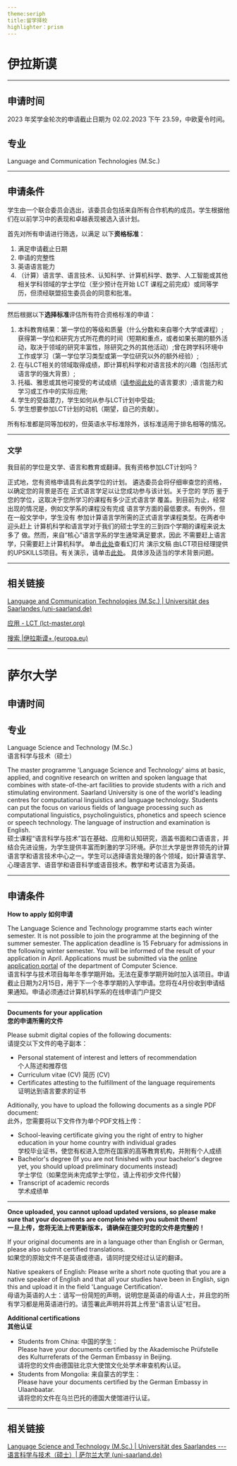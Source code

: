```yaml
---
theme:seriph
title:留学择校
highlighter：prism
---
```


# 伊拉斯谟

---

## 申请时间
2023 年奖学金轮次的申请截止日期为 02.02.2023 下午 23.59，中欧夏令时间。
## 专业
Language and Communication Technologies (M.Sc.)

---

## 申请条件
学生由一个联合委员会选出，该委员会包括来自所有合作机构的成员。学生根据他们在以前学习中的表现和卓越表现被选入该计划。

首先对所有申请进行筛选，以满足 以下**资格标准**：

1. 满足申请截止日期
2. 申请的完整性
3. 英语语言能力
4. （计算）语言学、语言技术、认知科学、计算机科学、数学、人工智能或其他相关学科领域的学士学位（至少预计在开始 LCT 课程之前完成）或同等学历，但须经联盟招生委员会的同意和批准。

---


然后根据以下**选择标准**评估所有符合资格标准的申请：

1. 本科教育结果：第一学位的等级和质量（什么分数和来自哪个大学或课程）;获得第一学位和研究方式所花费的时间（短期和重点，或者如果长期的额外活动，取决于领域的研究丰富性，除研究之外的其他活动）;曾在跨学科环境中工作或学习（第一学位学习类型或第一学位研究以外的额外经验）;
2. 在与LCT相关的领域取得成绩，即计算机科学和对语言技术的兴趣（包括形式语言学的强大背景）;
3. 托福、雅思或其他可接受的考试成绩（[请参阅此处](https://lct-master.org/contents_2014/application.php#lanLevel)的语言要求）;语言能力和学习或工作中的实际应用;
4. 学生的受益潜力，学生如何从参与LCT计划中受益;
5. 学生想要参加LCT计划的动机（期望，自己的贡献）。

所有标准都是同等加权的，但英语水平标准除外，该标准适用于排名相等的情况。

---

### 文学
我目前的学位是文学、语言和教育或翻译。我有资格参加LCT计划吗？

正式地，您有资格申请具有此类学位的计划。 遴选委员会将仔细审查您的资格，以确定您的背景是否在 正式语言学足以让您成功参与该计划。关于您的 学历 鉴于您的学位，这取决于您所学习的课程有多少正式语言学 覆盖。到目前为止，经常出现的情况是，例如文学系的课程没有完成 语言学方面的最低要求。有例外，但在一般文学中，学生没有 参加计算语言学所需的正式语言学课程类型。在两者中迎头赶上 计算机科学和语言学对于我们的硕士学生的三到四个学期的课程来说太多了 做。然而，来自“核心”语言学系的学生通常满足要求，因此 不需要赶上语言学，只需要赶上计算机科学。 单击[此处](https://lct-master.org/files/UPSKILLS_WhatLxStudentsMiss_LCT.pdf)查看幻灯片 演示文稿 由LCT项目经理提供的UPSKILLS项目。有关演示，请单击[此处](https://www.youtube.com/watch?v=yKc-D7Kz7E0&t=928s)。 具体涉及适当的学术背景问题。

---


## 相关链接
[Language and Communication Technologies (M.Sc.) | Universität des Saarlandes (uni-saarland.de)](https://www.uni-saarland.de/studium/angebot/master/lct.html)

[应用 - LCT (lct-master.org)](https://lct-master.org/contents_2014/application.php#Procedure)


[搜索 |伊拉斯谟+ (europa.eu)](https://erasmus-plus.ec.europa.eu/projects/search/details/610622-EPP-1-2019-1-DE-EPPKA1-JMD-MOB)

---

# 萨尔大学

## 申请时间
## 专业
 Language Science and Technology (M.Sc.)  
语言科学与技术（硕士）

The master programme 'Language Science and Technology' aims at basic, applied, and cognitive research on written and spoken language that combines with state-of-the-art facilities to provide students with a rich and stimulating environment. Saarland University is one of the world's leading centres for computational linguistics and language technology. Students can put the focus on various fields of language processing such as computational linguistics, psycholinguistics, phonetics and speech science or speech technology. The language of instruction and examination is English.  
硕士课程“语言科学与技术”旨在基础、应用和认知研究，涵盖书面和口语语言，并结合先进设施，为学生提供丰富而刺激的学习环境。萨尔兰大学是世界领先的计算语言学和语言技术中心之一。学生可以选择语言处理的各个领域，如计算语言学、心理语言学、语音学和语音科学或语音技术。教学和考试语言为英语。

---


## 申请条件
**How to apply 如何申请**

The Language Science and Technology programme starts each winter semester. It is not possible to join the programme at the beginning of the summer semester. The application deadline is 15 February for admissions in the following winter semester. You will be informed of the result of your application in April. Applications must be submitted via the [online application portal](https://oas.cs.uni-saarland.de/index.php?authorsInstructions=1) of the department of Computer Science.  
语言科学与技术项目每年冬季学期开始。无法在夏季学期开始时加入该项目。申请截止日期为2月15日，用于下一个冬季学期的入学申请。您将在4月份收到申请结果通知。申请必须通过计算机科学系的在线申请门户提交

---

**Documents for your application  
您的申请所需的文件**

Please submit digital copies of the following documents:  
请提交以下文件的电子副本：

- Personal statement of interest and letters of recommendation  
    个人陈述和推荐信
- Curriculum vitae (CV) 简历 (CV)
- Certificates attesting to the fulfillment of the language requirements  
    证明达到语言要求的证书

Aditionally, you have to upload the following documents as a single PDF document:  
此外，您需要将以下文件作为单个PDF文档上传：

- School-leaving certificate giving you the right of entry to higher education in your home country with individual grades  
    学校毕业证书，使您有权进入您所在国家的高等教育机构，并附有个人成绩
- Bachelor's degree (If you are not finished with your bachelor's degree yet, you should upload preliminary documents instead)  
    学士学位（如果您尚未完成学士学位，请上传初步文件代替）
- Transcript of academic records  
    学术成绩单

---


**Once uploaded, you cannot upload updated versions, so please make sure that your documents are complete when you submit them!  
一旦上传，您将无法上传更新版本，请确保在提交时您的文件是完整的！**

If your original documents are in a language other than English or German, please also submit certified translations.  
如果您的原始文件不是英语或德语，请同时提交经过认证的翻译。

Native speakers of English: Please write a short note quoting that you are a native speaker of English and that all your studies have been in English, sign this and upload it in the field 'Language Certification'.  
母语为英语的人士：请写一份简短的声明，说明您是英语的母语人士，并且您的所有学习都是用英语进行的。请签署此声明并将其上传至“语言认证”栏目。

**Additional certifications  
其他认证**

- Students from China: 中国的学生：  
    Please have your documents certified by the Akademische Prüfstelle des Kulturreferats of the German Embassy in Beijing.  
    请将您的文件由德国驻北京大使馆文化处学术审查机构认证。
- Students from Mongolia: 来自蒙古的学生：  
    Please have your documents certified by the German Embassy in Ulaanbaatar.  
    请将您的文件在乌兰巴托的德国大使馆进行认证。

---

## 相关链接

[Language Science and Technology (M.Sc.) | Universität des Saarlandes --- 语言科学与技术（硕士）| 萨尔兰大学 (uni-saarland.de)](https://www.uni-saarland.de/studium/angebot/master/lst.html)

